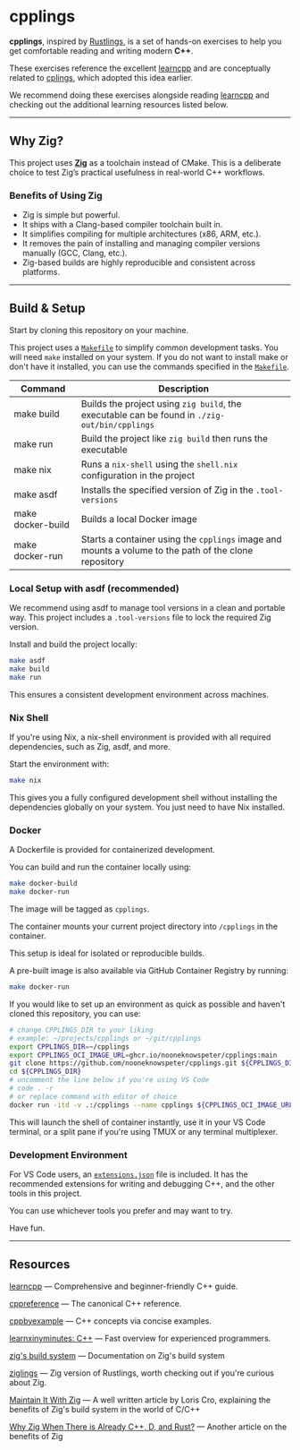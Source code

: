 # cpplings

**cpplings**, inspired by [Rustlings](https://github.com/rust-lang/rustlings),
is a set of hands-on exercises to help you get comfortable reading
and writing modern **C++**.

These exercises reference the excellent [learncpp](https://www.learncpp.com/)
and are conceptually related to [cplings](https://github.com/rdjondo/cplings),
which adopted this idea earlier.

We recommend doing these exercises alongside reading [learncpp](https://www.learncpp.com/)
and checking out the additional learning resources listed below.

---

## Why Zig?

This project uses **[Zig](https://ziglang.org/)** as a toolchain instead of CMake.
This is a deliberate choice to test Zig’s practical usefulness in real-world C++ workflows.

### Benefits of Using Zig

- Zig is simple but powerful.
- It ships with a Clang-based compiler toolchain built in.
- It simplifies compiling for multiple architectures (x86, ARM, etc.).
- It removes the pain of installing and managing compiler versions manually (GCC, Clang, etc.).
- Zig-based builds are highly reproducible and consistent across platforms.

---

## Build & Setup

Start by cloning this repository on your machine.

This project uses a [`Makefile`](./Makefile) to simplify common development tasks.
You will need `make` installed on your system.
If you do not want to install make or don't have it installed, you can use the commands specified
in the [`Makefile`](./Makefile).

| Command           | Description                                                                                           |
| ----------------- | ----------------------------------------------------------------------------------------------------- |
| make build        | Builds the project using `zig build`, the executable can be found in `./zig-out/bin/cpplings`         |
| make run          | Build the project like `zig build` then runs the executable                                           |
| make nix          | Runs a `nix-shell` using the `shell.nix` configuration in the project                                 |
| make asdf         | Installs the specified version of Zig in the `.tool-versions`                                         |
| make docker-build | Builds a local Docker image                                                                           |
| make docker-run   | Starts a container using the `cpplings` image and mounts a volume to the path of the clone repository |

### Local Setup with asdf (recommended)

We recommend using asdf to manage tool versions in a clean and portable way.
This project includes a `.tool-versions` file to lock the required Zig version.

Install and build the project locally:

```sh
make asdf
make build
make run
```

This ensures a consistent development environment across machines.

### Nix Shell

If you're using Nix, a nix-shell environment is provided with all required dependencies,
such as Zig, asdf, and more.

Start the environment with:

```sh
make nix
```

This gives you a fully configured development shell without installing the dependencies globally on your system.
You just need to have Nix installed.

### Docker

A Dockerfile is provided for containerized development.

You can build and run the container locally using:

```sh
make docker-build
make docker-run
```

The image will be tagged as `cpplings`.

The container mounts your current project directory into `/cpplings` in the container.

This setup is ideal for isolated or reproducible builds.

A pre-built image is also available via GitHub Container Registry by running:

```sh
make docker-run
```

If you would like to set up an environment as quick as possible and haven't cloned this repository, you can use:

```sh
# change CPPLINGS_DIR to your liking
# example: ~/projects/cpplings or ~/git/cpplings
export CPPLINGS_DIR=~/cpplings
export CPPLINGS_OCI_IMAGE_URL=ghcr.io/nooneknowspeter/cpplings:main
git clone https://github.com/nooneknowspeter/cpplings.git ${CPPLINGS_DIR}
cd ${CPPLINGS_DIR}
# uncomment the line below if you're using VS Code
# code . -r
# or replace command with editor of choice
docker run -itd -v .:/cpplings --name cpplings ${CPPLINGS_OCI_IMAGE_URL}
```

This will launch the shell of container instantly, use it in your VS Code terminal, or a split pane if you're using TMUX
or any terminal multiplexer.


### Development Environment

For VS Code users, an [`extensions.json`](./.vscode/extensions.json) file is included.
It has the recommended extensions for writing and debugging C++, and the other tools in this project.

You can use whichever tools you prefer and may want to try.

Have fun.

---

## Resources

[learncpp](https://www.learncpp.com/) — Comprehensive and beginner-friendly C++ guide.

[cppreference](https://en.cppreference.com/w/) — The canonical C++ reference.

[cppbyexample](https://cppbyexample.com/) — C++ concepts via concise examples.

[learnxinyminutes: C++](https://learnxinyminutes.com/docs/c++) — Fast overview for experienced programmers.

[zig's build system](https://ziglang.org/learn/build-system/) — Documentation on Zig's build system

[ziglings](https://codeberg.org/ziglings/exercises/) — Zig version of Rustlings, worth checking out if you're curious about Zig.

[Maintain It With Zig](https://kristoff.it/blog/maintain-it-with-zig/) — A well written article by Loris Cro,
explaining the benefits of Zig's build system in the world of C/C++

[Why Zig When There is Already C++, D, and Rust?](https://ziglang.org/learn/why_zig_rust_d_cpp/) — Another article on the benefits of Zig
